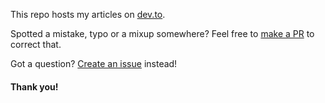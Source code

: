 This repo hosts my articles on [dev.to](https://dev.to/).

Spotted a mistake, typo or a mixup somewhere?
Feel free to [make a PR](https://github.com/mekicha/dev.to/pulls) to correct that.

Got a question? [Create an issue](https://github.com/mekicha/dev.to/issues) instead!

#### Thank you!